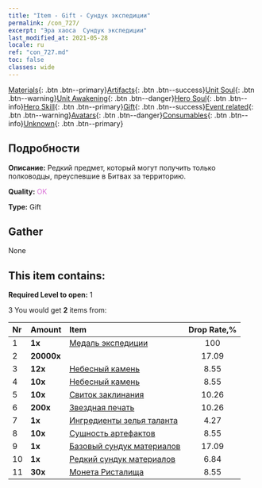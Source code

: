 ```yaml
---
title: "Item - Gift - Сундук экспедиции"
permalink: /con_727/
excerpt: "Эра хаоса  Сундук экспедиции"
last_modified_at: 2021-05-28
locale: ru
ref: "con_727.md"
toc: false
classes: wide
---
```

 [Materials](/ItemsRU/){: .btn .btn--primary}[Artifacts](/ItemsRU/Artifacts/){: .btn .btn--success}[Unit Soul](/ItemsRU/UnitSoul/){: .btn .btn--warning}[Unit Awakening](/ItemsRU/UnitAwakening/){: .btn .btn--danger}[Hero Soul](/ItemsRU/HeroSoul/){: .btn .btn--info}[Hero Skill](/ItemsRU/HeroSkill/){: .btn .btn--primary}[Gift](/ItemsRU/Gift/){: .btn .btn--success}[Event related](/ItemsRU/Events/){: .btn .btn--warning}[Avatars](/ItemsRU/Avatars/){: .btn .btn--danger}[Consumables](/ItemsRU/Consumables/){: .btn .btn--info}[Unknown](/ItemsRU/Unknown/){: .btn .btn--primary}

## Подробности
 **Описание:** Редкий предмет, который могут получить только полководцы, преуспевшие в Битвах за территорию.

 **Quality:** <span style="color: #DA70D6">OK</span>

 **Type:** Gift

## Gather

  None

## This item contains:

 **Required Level to open:** 1

 3 You would get **2** items  from:

  | Nr | Amount |     Item    | Drop Rate,% |
  |:---|:-------|:------------|:---------:|
  | 1 |  **1x** | [Медаль экспедиции](/ItemsRU/con_875/) | 100 | 
  | 2 |  **20000x** | <i class="fas fa-coins"/> | 17.09 | 
  | 3 |  **12x** | [Небесный камень](/ItemsRU/art_188/) | 8.55 | 
  | 4 |  **10x** | [Небесный камень](/ItemsRU/art_188/) | 8.55 | 
  | 5 |  **10x** | [Свиток заклинания](/ItemsRU/con_694/) | 10.26 | 
  | 6 |  **200x** | [Звездная печать](/ItemsRU/con_876/) | 10.26 | 
  | 7 |  **1x** | [Ингредиенты зелья таланта](/ItemsRU/con_1120/) | 4.27 | 
  | 8 |  **10x** | [Сущность артефактов](/ItemsRU/con_905/) | 8.55 | 
  | 9 |  **1x** | [Базовый сундук материалов](/ItemsRU/con_756/) | 17.09 | 
  | 10 |  **1x** | [Редкий сундук материалов](/ItemsRU/con_757/) | 6.84 | 
  | 11 |  **30x** | [Монета Ристалища](/ItemsRU/con_903/) | 8.55 | 
